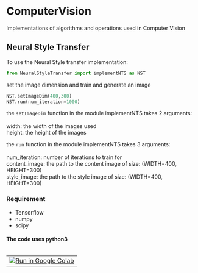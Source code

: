 # ComputerVision
Implementations of algorithms and operations used in Computer Vision

## Neural Style Transfer

To use the Neural Style transfer implementation:
<table class="tfo-notebook-buttons" align="left"><td>
<a target="_blank"  href="https://colab.research.google.com/github/ldfrancis/ComputerVision/blob/master/easyNST%20on%20google%20colab.ipynb#scrollTo=6ZvFUNuUalN4|">
    <img src="https://www.tensorflow.org/images/colab_logo_32px.png" />Run in Google Colab</a>  
</td>

```python
from NeuralStyleTransfer import implementNTS as NST
```

set the image dimension and train and generate an image
```python
NST.setImageDim(400,300)
NST.run(num_iteration=1000)
```
the `setImageDim` function in the module implementNTS takes 2 arguments: <br/>
<br/>
width: the width of the images used<br/>
height: the height of the images<br/>


the `run` function in the module implementNTS takes 3 arguments: <br/>
<br/>
num_iteration: number of iterations to train for<br/>
content_image: the path to the content image of size: (WIDTH=400, HEIGHT=300)<br/>
style_image: the path to the style image of size: (WIDTH=400, HEIGHT=300)<br/>



### Requirement
* Tensorflow
* numpy
* scipy

#### The code uses python3
